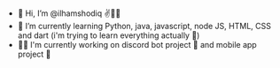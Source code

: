- 👋 Hi, I’m @ilhamshodiq ✌👨‍💻
- 🌱 I’m currently learning Python, java, javascript, node JS, HTML, CSS and dart (i'm trying to learn everything actually 🤣)
- 👨‍💻 I'm currently working on discord bot project 🤖 and mobile app project 📱

<!---
ilhamshodiq/ilhamshodiq is a ✨ special ✨ repository because its `README.md` (this file) appears on your GitHub profile.
You can click the Preview link to take a look at your changes.
--->
